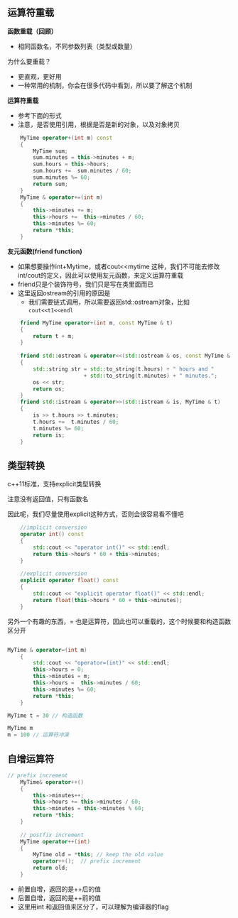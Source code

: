## 运算符重载

**函数重载（回顾）**

- 相同函数名，不同参数列表（类型或数量）

为什么要重载？

- 更直观，更好用
- 一种常用的机制，你会在很多代码中看到，所以要了解这个机制

**运算符重载**

- 参考下面的形式
- 注意，是否使用引用，根据是否是新的对象，以及对象拷贝

```cpp
    MyTime operator+(int m) const
    {
        MyTime sum;
        sum.minutes = this->minutes + m;
        sum.hours = this->hours;
        sum.hours +=  sum.minutes / 60;
        sum.minutes %= 60;
        return sum;
    }
    MyTime & operator+=(int m) 
    {
        this->minutes += m;
        this->hours +=  this->minutes / 60;
        this->minutes %= 60;
        return *this;
    }
```

**友元函数(friend function)**

- 如果想要操作int+Mytime，或者cout<<mytime 这种，我们不可能去修改int/cout的定义，因此可以使用友元函数，来定义运算符重载
- friend只是个装饰符号，我们只是写在类里面而已
- 这里返回ostream的引用的原因是
    - 我们需要链式调用，所以需要返回std::ostream对象，比如`cout<<t1<<endl`

```cpp
    friend MyTime operator+(int m, const MyTime & t)
    {
        return t + m;
    }    
    
    friend std::ostream & operator<<(std::ostream & os, const MyTime & t)
    {
        std::string str = std::to_string(t.hours) + " hours and " 
                        + std::to_string(t.minutes) + " minutes.";
        os << str;
        return os;
    }
    friend std::istream & operator>>(std::istream & is, MyTime & t)
    {
        is >> t.hours >> t.minutes;
        t.hours +=  t.minutes / 60;
        t.minutes %= 60;
        return is;
    }
```

## 类型转换

c++11标准，支持explicit类型转换

注意没有返回值，只有函数名

因此呢，我们尽量使用explicit这种方式，否则会很容易看不懂吧

```cpp
    //implicit conversion
    operator int() const
    {
        std::cout << "operator int()" << std::endl;
        return this->hours * 60 + this->minutes;
    }
    
    //explicit conversion
    explicit operator float() const
    {
        std::cout << "explicit operator float()" << std::endl;
        return float(this->hours * 60 + this->minutes);
    }
```

另外一个有趣的东西，= 也是运算符，因此也可以重载的，这个时候要和构造函数区分开

```cpp

MyTime & operator=(int m)
    {
        std::cout << "operator=(int)" << std::endl;
        this->hours = 0;
        this->minutes = m;
        this->hours =  this->minutes / 60;
        this->minutes %= 60;
        return *this;
    }
```

```cpp
MyTime t = 30 // 构造函数

MyTime m
m = 100 // 运算符冲澡
```

## 自增运算符

```cpp
// prefix increment    
    MyTime& operator++()
    {
        this->minutes++;
        this->hours += this->minutes / 60;
        this->minutes = this->minutes % 60;
        return *this; 
    }
 
    // postfix increment
    MyTime operator++(int)
    {
        MyTime old = *this; // keep the old value
        operator++();  // prefix increment
        return old; 
    }
```

- 前置自增，返回的是++后的值
- 后置自增，返回的是++前的值
- 这里用int 和返回值来区分了，可以理解为编译器的flag